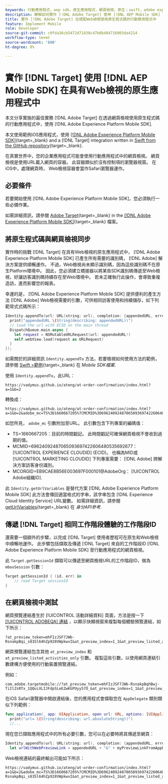 ```yaml
---
keywords: 行動應用程式，aep sdk，原生應用程式，網頁檢視，原生；swift，adobe experience platform mobile sdk，行動sdk，原生程式碼
description: 瞭解如何實作 [!DNL Adobe Target] 使用 [!DNL AEP Mobile SDK] 在具有Web檢視的原生應用程式中。
title: 實作 [!DNL Adobe Target] 在搭配Web檢視使用原生程式碼的行動應用程式中
feature: Implement Mobile
role: Developer
source-git-commit: c0fda36cb5472d71438c47b8b484716003da4214
workflow-type: tm+mt
source-wordcount: '600'
ht-degree: 0%

---
```



# 實作 [!DNL Target] 使用 [!DNL AEP Mobile SDK] 在具有Web檢視的原生應用程式中

本文分享實施的最佳實務 [!DNL Adobe Target] 在透過網頁檢視使用原生程式碼的行動應用程式中，使用 [!DNL Adobe Experience Platform Mobile SDK].

本文使用範例iOS應用程式，使用 [[!DNL Adobe Experience Platform Mobile SDK]](https://developer.adobe.com/client-sdks/documentation/getting-started/){target=_blank} and a [!DNL Target] integration written in [Swift from the GitHub repository](https://github.com/adobe/aep-sdk-app/){target=_blank}.

在真實世界中，您的企業應用程式可能會使用行動應用程式中的網頁檢視。 網頁檢視是使用URL載入網頁的容器。 此容器類似於沒有控制項的瀏覽器視窗。 在iOS中，處理網頁時， Web檢視容器會當作Safari瀏覽器運作。

## 必要條件

若要開始使用 [!DNL Adobe Experience Platform Mobile SDK]，您必須執行一些必備作業。

如需詳細資訊，請參閱 [Adobe Target](https://developer.adobe.com/client-sdks/documentation/adobe-target/){target=_blank} in the [[!DNL Adobe Experience Platform Mobile SDK]](https://developer.adobe.com/client-sdks/documentation/){target=_blank} 檔案。

## 將原生程式碼與網頁檢視同步

實作時的挑戰 [!DNL Target] 在具有Web檢視的原生應用程式中， [!DNL Adobe Experience Platform Mobile SDK] 已產生所有需要的識別碼， [!DNL Adobe] 解決方案提供順暢運作。 不過，Web檢視尚未顯示識別碼，因為這些識別碼不在原生Platform環境中。 因此，您必須建立橋接器以將某些SDK識別碼傳遞至Web檢視，好讓訪客識別碼持續存在至Web環境中。 若未正確執行此操作，會導致重複造訪，進而影響您的報表。

幸運的是， [!DNL Adobe Experience Platform Mobile SDK] 提供便利的產生方法 [!DNL Adobe] Web檢視需要的引數，可供相同訪客使用和持續儲存，如下列範常式式碼所示：

```swift
Identity.appendTo(url: URL(string: url), completion: {appendedURL, error in
  print("appendedURL \(String(describing: appendedURL))")
  // load the url with ECID on the main thread
  DispatchQueue.main.async {
    let request = NSMutableURLRequest(url: appendedURL!)
    self.webView.load(request as URLRequest)
  }
});
```

如需關於的詳細資訊 `Identity.appendTo` 方法，若要檢視如何使用方法的範例，請參閱 [Swift >範例](https://developer.adobe.com/client-sdks/documentation/mobile-core/identity/tabs/api-reference/){target=_blank} 在 *Mobile SDK檔案*.

使用 `Identity.appendTo`，此URL：

```
https://vadymus.github.io/ateng/at-order-confirmation/index.html?a=1&b=2
```

轉換成：

```
https://vadymus.github.io/ateng/at-order-confirmation/index.html?a=1&b=2&adobe_mc=TS%3D1660667205%7CMCMID%3D69624092487065093697422606480535692677%7CMCORGID%3DEB9CAE8B56E003697F000101%40AdobeOrg
```

如您所見， `adobe_mc` 引數附加至URL。 此引數包含下列專案的編碼值：

* TS=1660667205：目前的時間戳記。 此時間戳記可確保網頁檢視不會收到過期的值。
* MCMID=69624092487065093697422606480535692677： [!UICONTROL EXPERIENCE CLOUDID] (ECID)。 也稱為MID或 [!UICONTROL MARKETING CLOUDID] 下列專案需要： [!DNL Adobe] 跨解決方案訪客身份識別。
* MCORGID=EB9CAE8B56E003697F000101@AdobeOrg： [!UICONTROL Adobe組織ID].

此 `Identity.getUrlVariables` 是替代方案 [!DNL Adobe Experience Platform Mobile SDK] 此方法會傳回適當格式的字串，該字串包含 [!DNL Experience Cloud Identity Service] URL變數。 如需詳細資訊，請參閱 [getUrlVariables](https://developer.adobe.com/client-sdks/documentation/mobile-core/identity/api-reference/#geturlvariables){target=_blank} 在 *身分API參考*.

## 傳遞 [!DNL Target] 相同工作階段體驗的工作階段ID

還需要一個額外的步驟，以完成 [!DNL Target] 使用者歷程可在原生和Web檢視中順暢地運作。 此步驟包括擷取及傳遞 [!DNL Target] 來自的工作階段ID [!DNL Adobe Experience Platform Mobile SDK] 至行動應用程式的網頁檢視。

此 `Target.getSessionId` 擷取可以傳遞至網頁檢視URL的工作階段ID，做為 `mboxSession` 引數：

```swift
Target.getSessionId { (id, err) in
    // read Target sessionId
}
```

## 在網頁檢視中測試

網頁預覽連結產生於 [!UICONTROL 活動詳細資料] 頁面，方法是按一下 [[!UICONTROL ADOBEQA] 連結](/help/dev/implement/mobile/target-mobile-preview.md) ，以顯示快顯視窗來複製每個體驗預覽連結，如下所示：

```
?at_preview_token=mhFIzJSF7JWb-RsnakpBqi_s83Sl64hZp928VWpkwvI&at_preview_index=1_1&at_preview_listed_activities_only=true
```

網頁預覽連結包含其他 `at_preview_index` 和 `at_preview_listed_activities_only` 引數。 複製這些引數，以使用網頁連結引數建構方便使用的行動裝置預覽連結。

例如：

```
com.adobe.targetmobile://?at_preview_token=mhFIzJSF7JWb-RsnakpBqhBwj-TiIlZsRTx_1QQuiXLIJFdpSLeEZwKGPUyy57O_&at_preview_index=1_1&at_preview_listed_activities_only=true
```

在iOS Safari瀏覽器中開啟連結後，您的應用程式會擷取您在 `AppDelegate` 類別類似下列範例：

```swift
func application(_ app: UIApplication, open url: URL, options: [UIApplicationOpenURLOptionsKey : Any] = [:]) -> Bool {
  print("url= \(String(describing: url.absoluteString))")
  //...
```

現在您已擷取應用程式中的所有必要引數，您可以在必要時將其傳遞至網頁：

```swift
Identity.appendTo(url: URL(string: url), completion: {appendedURL, error in
  let urlWithWebPreviewLink = appendedURL + "&" + myPreviewLinkFromAppDelegate
```

Web檢視連結的最終輸出可能如下所示：

```
https://vadymus.github.io/ateng/at-order-confirmation/index.html?a=1&b=2&adobe_mc=TS%3D1660667205%7CMCMID%3D69624092487065093697422606480535692677%7CMCORGID%3DEB9CAE8B56E003697F000101%40AdobeOrg&at_preview_token=mhFIzJSF7JWb-RsnakpBqi_s83Sl64hZp928VWpkwvI&at_preview_index=1_1&at_preview_listed_activities_only=true
```
